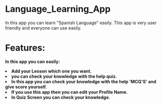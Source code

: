 # Language_Learning_App
In this app you can learn "Spanish Language" easily. This app is very user friendly and everyone can use easily.
<br>
# <b> Features: <b>
In this app you can easily:
<ul></ul>
<li> Add your Lesson which one you want. </li>
<li> you can check your knowledge with the help quiz. </li>
<li> In this app you can check your knowledge with the help 'MCQ'S' and give score yourself. </li>
<li> If you use this app then you can edit your Profile Name.</li>
<li> In Quiz Screen you can check your knowledge. 
</ul>
